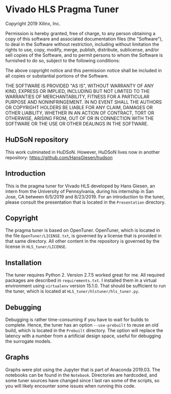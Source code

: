 # Vivado HLS Pragma Tuner

Copyright 2019 Xilinx, Inc.

Permission is hereby granted, free of charge, to any person obtaining a copy
of this software and associated documentation files (the "Software"), to deal
in the Software without restriction, including without limitation the rights
to use, copy, modify, merge, publish, distribute, sublicense, and/or sell
copies of the Software, and to permit persons to whom the Software is
furnished to do so, subject to the following conditions:

The above copyright notice and this permission notice shall be included in all
copies or substantial portions of the Software.

THE SOFTWARE IS PROVIDED "AS IS", WITHOUT WARRANTY OF ANY KIND, EXPRESS OR
IMPLIED, INCLUDING BUT NOT LIMITED TO THE WARRANTIES OF MERCHANTABILITY,
FITNESS FOR A PARTICULAR PURPOSE AND NONINFRINGEMENT. IN NO EVENT SHALL THE
AUTHORS OR COPYRIGHT HOLDERS BE LIABLE FOR ANY CLAIM, DAMAGES OR OTHER
LIABILITY, WHETHER IN AN ACTION OF CONTRACT, TORT OR OTHERWISE, ARISING FROM,
OUT OF OR IN CONNECTION WITH THE SOFTWARE OR THE USE OR OTHER DEALINGS IN THE
SOFTWARE.

## HuDSoN repository
This work culminated in HuDSoN.  However, HuDSoN lives now in another repository:
https://github.com/HansGiesen/hudson

## Introduction
This is the pragma tuner for Vivado HLS developed by Hans Giesen, an intern from the University of Pennsylvania, during
his internship in San Jose, CA between 6/5/2019 and 8/23/2019.  For an introduction to the tuner, please consult the
presentation that is located in the `Presentation` directory.

## Copyright
The pragma tuner is based on OpenTuner.  OpenTuner, which is located in the file `OpenTuner/LICENSE.txt`, is governed by
a license that is provided in that same directory.  All other content in the repository is governed by the license in
`HLS_tuner/LICENSE`.

## Installation
The tuner requires Python 2.  Version 2.7.5 worked great for me.  All required packages are described in
`requirements.txt`.  I installed them in a virtual environment using `virtualenv` version 15.1.0.  That should be
sufficient to run the tuner, which is located at `HLS_tuner/hlstuner/hls_tuner.py`.

## Debugging
Debugging is rather time-consuming if you have to wait for builds to complete.  Hence, the tuner has an option
`--use-prebuilt` to reuse an old build, which is located in the `Prebuilt` directory.  The option will replace the
latency with a number from a artificial design space, useful for debugging the surrogate models.

## Graphs
Graphs were plot using the Jupyter that is part of Anaconda 2019.03.  The notebooks can be found in the `Notebook`.
Directories are hardcoded, and some tuner sources have changed since I last ran some of the scripts, so you will likely
encounter some issues when running this code.

